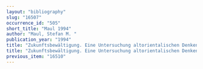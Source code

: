 ```yaml
---
layout: "bibliography"
slug: "16507"
occurrence_id: "505"
short_title: "Maul 1994"
author: "Maul, Stefan M. "
publication_year: "1994"
title: "Zukunftsbewältigung. Eine Untersuchung altorientalischen Denkens anhand der babylonisch-assyrischen Löserituale (Namburbi) (BaF 18)"
title: "Zukunftsbewältigung. Eine Untersuchung altorientalischen Denkens anhand der babylonisch-assyrischen Löserituale (Namburbi) (BaF 18)"
previous_item: "16510"
---
```

